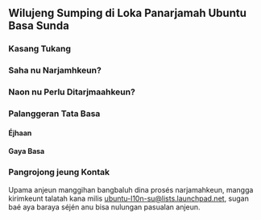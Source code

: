 ## Wilujeng Sumping di Loka Panarjamah Ubuntu Basa Sunda

### Kasang Tukang

### Saha nu Narjamhkeun?

### Naon nu Perlu Ditarjmaahkeun?

### Palanggeran Tata Basa

#### Éjhaan 

#### Gaya Basa

### Pangrojong jeung Kontak
Upama anjeun manggihan bangbaluh dina prosés narjamahkeun, mangga kirimkeunt talatah kana milis [ubuntu-l10n-su@lists.launchpad.net](ubuntu-l10n-su@lists.launchpad.net), sugan baé aya baraya séjén anu bisa nulungan pasualan anjeun.
